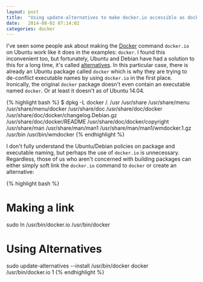 ```yaml
---
layout: post
title:  "Using update-alternatives to make docker.io accessible as docker."
date:   2014-08-02 07:14:02
categories: docker
---
```


I've seen some people ask about making the [Docker][docker] command
`docker.io` on Ubuntu work like it does in the examples: `docker`.  I
found this inconvenient too, but fortunately, Ubuntu and Debian have
had a solution to this for a long time, it's called
[alternatives][alternatives].  In
this particular case, there is already an Ubuntu package called `docker`
which is why they are trying to de-conflict executable names by using
`docker.io` in the first place.  Ironically, the original `docker`
package doesn't even contain an executable named `docker`.  Or at least
it doesn't as of Ubuntu 14.04.

{% highlight bash %}
$ dpkg -L docker
/.
/usr
/usr/share
/usr/share/menu
/usr/share/menu/docker
/usr/share/doc
/usr/share/doc/docker
/usr/share/doc/docker/changelog.Debian.gz
/usr/share/doc/docker/README
/usr/share/doc/docker/copyright
/usr/share/man
/usr/share/man/man1
/usr/share/man/man1/wmdocker.1.gz
/usr/bin
/usr/bin/wmdocker
{% endhighlight %}

I don't fully understand the Ubuntu/Debian policies on package and
executable naming, but perhaps the use of `docker.io` is unnecessary.
Regardless, those of us who aren't concerned with building packages can
either simply soft link the `docker.io` command to `docker` or create
an alternative:

{% highlight bash %}
# Making a link
sudo ln /usr/bin/docker.io /usr/bin/docker
# Using Alternatives
sudo update-alternatives --install /usr/bin/docker docker \
  /usr/bin/docker.io 1
{% endhighlight %}

[docker]: https://www.docker.com/
[alternatives]: http://www.debian-administration.org/article/91/Using_the_Debian_alternatives_system
